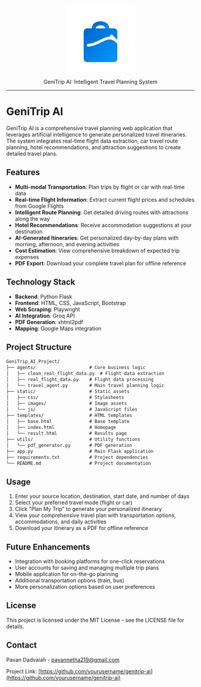   <p align="center">
  <img width="180" src="static/images/genitrip-new-logo.svg" alt="GeniTrip AI">
  <p align="center">GeniTrip AI: Intelligent Travel Planning System</p>
</p>

---

# GeniTrip AI

GeniTrip AI is a comprehensive travel planning web application that leverages artificial intelligence to generate personalized travel itineraries. The system integrates real-time flight data extraction, car travel route planning, hotel recommendations, and attraction suggestions to create detailed travel plans.

## Features

- **Multi-modal Transportation**: Plan trips by flight or car with real-time data
- **Real-time Flight Information**: Extract current flight prices and schedules from Google Flights
- **Intelligent Route Planning**: Get detailed driving routes with attractions along the way
- **Hotel Recommendations**: Receive accommodation suggestions at your destination
- **AI-Generated Itineraries**: Get personalized day-by-day plans with morning, afternoon, and evening activities
- **Cost Estimation**: View comprehensive breakdown of expected trip expenses
- **PDF Export**: Download your complete travel plan for offline reference

## Technology Stack

- **Backend**: Python Flask
- **Frontend**: HTML, CSS, JavaScript, Bootstrap
- **Web Scraping**: Playwright
- **AI Integration**: Groq API
- **PDF Generation**: xhtml2pdf
- **Mapping**: Google Maps integration



## Project Structure

```
GeniTrip_AI_Project/
├── agents/                    # Core business logic
│   ├── clean_real_flight_data.py  # Flight data extraction
│   ├── real_flight_data.py    # Flight data processing
│   └── travel_agent.py        # Main travel planning logic
├── static/                    # Static assets
│   ├── css/                   # Stylesheets
│   ├── images/                # Image assets
│   └── js/                    # JavaScript files
├── templates/                 # HTML templates
│   ├── base.html              # Base template
│   ├── index.html             # Homepage
│   └── result.html            # Results page
├── utils/                     # Utility functions
│   └── pdf_generator.py       # PDF generation
├── app.py                     # Main Flask application
├── requirements.txt           # Project dependencies
└── README.md                  # Project documentation
```

## Usage

1. Enter your source location, destination, start date, and number of days
2. Select your preferred travel mode (flight or car)
3. Click "Plan My Trip" to generate your personalized itinerary
4. View your comprehensive travel plan with transportation options, accommodations, and daily activities
5. Download your itinerary as a PDF for offline reference

## Future Enhancements

- Integration with booking platforms for one-click reservations
- User accounts for saving and managing multiple trip plans
- Mobile application for on-the-go planning
- Additional transportation options (train, bus)
- More personalization options based on user preferences

## License

This project is licensed under the MIT License - see the LICENSE file for details.

## Contact

Pavan Dadvaiah - pavannetha219@gmail.com

Project Link: [https://github.com/yourusername/genitrip-ai](https://github.com/yourusername/genitrip-ai)
